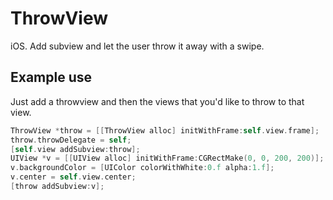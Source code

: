 # ThrowView
iOS. Add subview and let the user throw it away with a swipe.
## Example use
Just add a throwview and then the views that you'd like to throw to that view.
```Objective-C
ThrowView *throw = [[ThrowView alloc] initWithFrame:self.view.frame];
throw.throwDelegate = self;
[self.view addSubview:throw];
UIView *v = [[UIView alloc] initWithFrame:CGRectMake(0, 0, 200, 200)];
v.backgroundColor = [UIColor colorWithWhite:0.f alpha:1.f];
v.center = self.view.center;
[throw addSubview:v];
```
